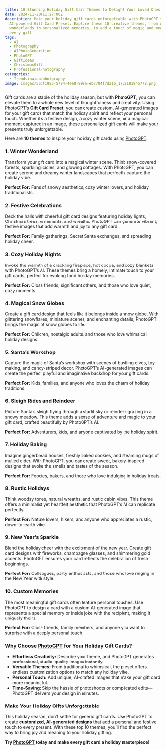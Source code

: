 ```yaml
---
title: 10 Stunning Holiday Gift Card Themes to Delight Your Loved Ones with PhotoGPT
date: 2024-11-20T11:27:00Z
description: Make your holiday gift cards unforgettable with PhotoGPT's
  AI-powered Gift Card Preset. Explore these 10 creative themes, from winter
  wonderlands to personalized memories, to add a touch of magic and meaning to
  every gift!
tags:
  - AI
  - Photography
  - AIPhotoGeneration
  - PhotoGPT
  - GiftIdeas
  - ChristmasGift
  - ProfessionalPhotography
categories:
  - Trendsinaiandphotgraphy
image: images/55df1985-5784-4ee0-999a-eb7704f7d216_1732101845778.png
---
```



Gift cards are a staple of the holiday season, but with **PhotoGPT**, you can elevate them to a whole new level of thoughtfulness and creativity. Using PhotoGPT’s **Gift Card Preset**, you can create custom, AI-generated images for your gift cards that match the holiday spirit and reflect your personal touch. Whether it’s a festive design, a cozy winter scene, or a magical moment captured in an image, these personalized gift cards will make your presents truly unforgettable.

Here are **10 themes** to inspire your holiday gift cards using [PhotoGPT](https://www.photogptai.com/).



### **1. Winter Wonderland**
Transform your gift card into a magical winter scene. Think snow-covered forests, sparkling icicles, and glowing cottages. With PhotoGPT, you can create serene and dreamy winter landscapes that perfectly capture the holiday vibe.

**Perfect For:** Fans of snowy aesthetics, cozy winter lovers, and holiday traditionalists.



### **2. Festive Celebrations**
Deck the halls with cheerful gift card designs featuring holiday lights, Christmas trees, ornaments, and wreaths. PhotoGPT can generate vibrant, festive images that add warmth and joy to any gift card.

**Perfect For:** Family gatherings, Secret Santa exchanges, and spreading holiday cheer.



### **3. Cozy Holiday Nights**
Invoke the warmth of a crackling fireplace, hot cocoa, and cozy blankets with PhotoGPT’s AI. These themes bring a homely, intimate touch to your gift cards, perfect for evoking fond holiday memories.

**Perfect For:** Close friends, significant others, and those who love quiet, cozy moments.



### **4. Magical Snow Globes**
Create a gift card design that feels like it belongs inside a snow globe. With glittering snowflakes, miniature scenes, and enchanting details, PhotoGPT brings the magic of snow globes to life.

**Perfect For:** Children, nostalgic adults, and those who love whimsical holiday designs.



### **5. Santa’s Workshop**
Capture the magic of Santa’s workshop with scenes of bustling elves, toy-making, and candy-striped decor. PhotoGPT’s AI-generated images can create the perfect playful and imaginative backdrop for your gift cards.

**Perfect For:** Kids, families, and anyone who loves the charm of holiday traditions.



### **6. Sleigh Rides and Reindeer**
Picture Santa’s sleigh flying through a starlit sky or reindeer grazing in a snowy meadow. This theme adds a sense of adventure and magic to your gift card, crafted beautifully by PhotoGPT’s AI.

**Perfect For:** Adventurers, kids, and anyone captivated by the holiday spirit.



### **7. Holiday Baking**
Imagine gingerbread houses, freshly baked cookies, and steaming mugs of mulled cider. With PhotoGPT, you can create sweet, bakery-inspired designs that evoke the smells and tastes of the season.

**Perfect For:** Foodies, bakers, and those who love indulging in holiday treats.



### **8. Rustic Holidays**
Think woodsy tones, natural wreaths, and rustic cabin vibes. This theme offers a minimalist yet heartfelt aesthetic that PhotoGPT’s AI can replicate perfectly.

**Perfect For:** Nature lovers, hikers, and anyone who appreciates a rustic, down-to-earth vibe.



### **9. New Year’s Sparkle**
Blend the holiday cheer with the excitement of the new year. Create gift card designs with fireworks, champagne glasses, and shimmering gold accents. PhotoGPT ensures your card reflects the celebration of fresh beginnings.

**Perfect For:** Colleagues, party enthusiasts, and those who love ringing in the New Year with style.



### **10. Custom Memories**
The most meaningful gift cards often feature personal touches. Use PhotoGPT to design a card with a custom AI-generated image that represents a special memory or inside joke with the recipient, making it uniquely theirs.

**Perfect For:** Close friends, family members, and anyone you want to surprise with a deeply personal touch.



### **Why Choose [PhotoGPT](https://www.photogptai.com/) for Your Holiday Gift Cards?**
- **Effortless Creativity:** Describe your theme, and PhotoGPT generates professional, studio-quality images instantly.
- **Versatile Themes:** From traditional to whimsical, the preset offers endless customization options to match any holiday vibe.
- **Personal Touch:** Add unique, AI-crafted images that make your gift card more meaningful.
- **Time-Saving:** Skip the hassle of photoshoots or complicated edits—PhotoGPT delivers your design in minutes.



### **Make Your Holiday Gifts Unforgettable**
This holiday season, don’t settle for generic gift cards. Use PhotoGPT to create **customized, AI-generated designs** that add a personal and festive touch to every present. With these top 10 themes, you’ll find the perfect way to bring joy and meaning to your holiday gifting.

**Try [PhotoGPT](https://www.photogptai.com/) today and make every gift card a holiday masterpiece!**
